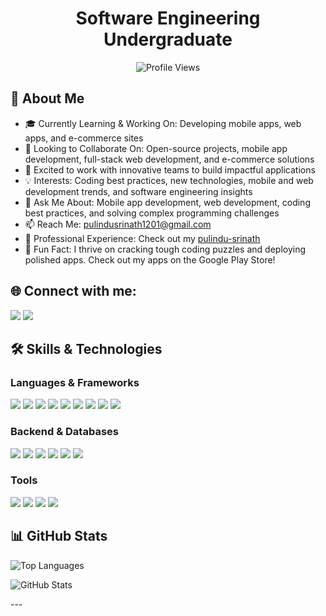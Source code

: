 <h1 align="center">Software Engineering Undergraduate</h1>

<p align="center">
  <img src="https://komarev.com/ghpvc/?username=YourUsername&label=Profile%20views&color=0e75b6&style=flat" alt="Profile Views" />
</p>

## 👋 About Me

- 🎓 Currently Learning & Working On: Developing mobile apps, web apps, and e-commerce sites  
- 🤝 Looking to Collaborate On: Open-source projects, mobile app development, full-stack web development, and e-commerce solutions  
- 🚀 Excited to work with innovative teams to build impactful applications  
- 💡 Interests: Coding best practices, new technologies, mobile and web development trends, and software engineering insights  
- 💬 Ask Me About: Mobile app development, web development, coding best practices, and solving complex programming challenges  
- 📫 Reach Me: [pulindusrinath1201@gmail.com](mailto:pulindusrinath1201@gmail.com)  
- 💼 Professional Experience: Check out my [pulindu-srinath](https://www.linkedin.com/in/pulindu-srinath)  
- 🎯 Fun Fact: I thrive on cracking tough coding puzzles and deploying polished apps. Check out my apps on the Google Play Store!  

## 🌐 Connect with me:
<p>
  <a href="https://linkedin.com/in/yourprofile"><img src="https://img.shields.io/badge/LinkedIn-blue?logo=linkedin&logoColor=white" /></a>
  <a href="mailto:your.email@example.com"><img src="https://img.shields.io/badge/Gmail-red?logo=gmail&logoColor=white" /></a>
</p>

## 🛠 Skills & Technologies

### Languages & Frameworks
<p>
  <img src="https://img.shields.io/badge/C-00599C?logo=c&logoColor=white" />
  <img src="https://img.shields.io/badge/C++-00599C?logo=cplusplus&logoColor=white" />
  <img src="https://img.shields.io/badge/HTML5-E34F26?logo=html5&logoColor=white" />
  <img src="https://img.shields.io/badge/CSS3-1572B6?logo=css3&logoColor=white" />
  <img src="https://img.shields.io/badge/JavaScript-F7DF1E?logo=javascript&logoColor=black" />
  <img src="https://img.shields.io/badge/React-20232A?logo=react&logoColor=61DAFB" />
  <img src="https://img.shields.io/badge/Next.js-000000?logo=nextdotjs&logoColor=white" />
  <img src="https://img.shields.io/badge/Vue.js-4FC08D?logo=vue.js&logoColor=white" />
  <img src="https://img.shields.io/badge/Flutter-02569B?logo=flutter&logoColor=white" />
</p>

### Backend & Databases
<p>
  <img src="https://img.shields.io/badge/Java-007396?logo=java&logoColor=white" />
  <img src="https://img.shields.io/badge/PHP-777BB4?logo=php&logoColor=white" />
  <img src="https://img.shields.io/badge/MySQL-4479A1?logo=mysql&logoColor=white" />
  <img src="https://img.shields.io/badge/MongoDB-47A248?logo=mongodb&logoColor=white" />
  <img src="https://img.shields.io/badge/Spring-6DB33F?logo=spring&logoColor=white" />
  <img src="https://img.shields.io/badge/Docker-2496ED?logo=docker&logoColor=white" />
</p>

### Tools
<p>
  <img src="https://img.shields.io/badge/Firebase-FFCA28?logo=firebase&logoColor=black" />
  <img src="https://img.shields.io/badge/Git-F05032?logo=git&logoColor=white" />
  <img src="https://img.shields.io/badge/Postman-FF6C37?logo=postman&logoColor=white" />
  <img src="https://img.shields.io/badge/VSCode-007ACC?logo=visualstudiocode&logoColor=white" />
</p>

## 📊 GitHub Stats

<p align="left"> <img src="https://github-readme-stats.vercel.app/api/top-langs?username=pulindusrinath&show_icons=true&locale=en&layout=compact" alt="Top Languages" /> </p> <p align="left"> <img src="https://github-readme-stats.vercel.app/api?username=pulindusrinath&show_icons=true&locale=en&theme=radical" alt="GitHub Stats" /> </p>
---
